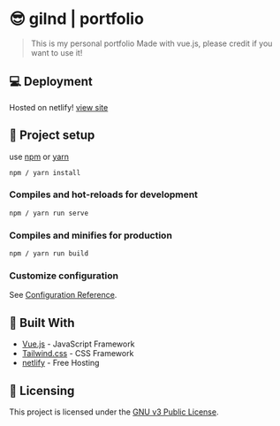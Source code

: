 # :sunglasses:  gilnd | portfolio

> This is my personal portfolio Made with vue.js, please credit if you want to use it!

## :computer:  Deployment

Hosted on netlify! [view site](https://mokoena.netlify.app/)

## :rocket: Project setup

use [npm](https://www.npmjs.com/) or [yarn](https://yarnpkg.com/)

```
npm / yarn install 
```

### Compiles and hot-reloads for development
```
npm / yarn run serve
```

### Compiles and minifies for production
```
npm / yarn run build
```

### Customize configuration
See [Configuration Reference](https://cli.vuejs.org/config/).


## :blue_book: Built With

* [Vue.js](https://vuejs.org/) - JavaScript Framework
* [Tailwind.css](https://tailwindcss.com/) - CSS Framework
* [netlify](https://www.netlify.com/) - Free Hosting




## :scroll: Licensing
This project is licensed under the [GNU v3 Public License](https://github.com/gilbertndr/portfolio/blob/dev/LICENSE).

